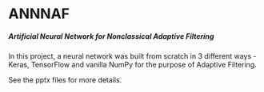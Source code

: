 # ANNNAF
##### Artificial Neural Network for Nonclassical Adaptive Filtering

In this project, a neural network was built from scratch in 3 different ways - Keras, TensorFlow and vanilla NumPy for the purpose of Adaptive Filtering.

See the pptx files for more details.
